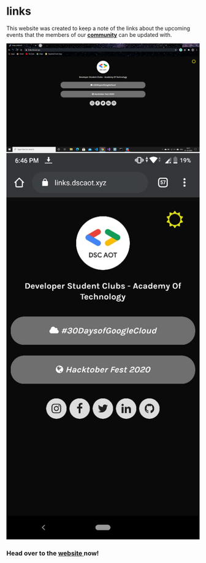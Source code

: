 # links

This website was created to keep a note of the links about the upcoming events that the members of our [**community**](https://dsc.community.dev/academy-of-technology/) can be updated with.

![DSC AOT DESKTOP](/docs/DesktopView.png "Desktop View")![DSC AOT MOBILE](/docs/MobileDevice.jpeg "Looks great on a Mobile Device too!")

### Head over to the [website ](https://links.dscaot.xyz/) now!
